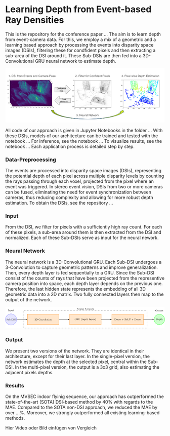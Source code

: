 # Learning Depth from Event-based Ray Densities

This is the repository for the conference paper ... The aim is to learn depth from event-camera data. For this, we employ a mix of a geometric and a learning based approach by processing the events into disparity space images (DSIs), filtering these for condfident pixels and then extracting a sub-area of the DSI around it. These Sub-DSIs are then fed into a 3D-Convolutional GRU neural network to estimate depth.

![Alt Text](assets/Framework_cropped.png)

All code of our approach is given in Jupyter Notebooks in the folder ... With these DSIs, models of our architecture can be trained and tested with the notebook ... For inference, see the notebook ... To visualize results, see the notebook ... Each application process is detailed step by step.

### Data-Preprocessing

The events are processed into disparity space images (DSIs), representing the potential depth of each pixel across multiple disparity levels by counting the rays passing through each voxel, projected from the pixel where an event was triggered. In stereo event vision, DSIs from two or more cameras can be fused, eliminating the need for event synchronization between cameras, thus reducing complexity and allowing for more robust depth estimation. To obtain the DSIs, see the repository ...

### Input

From the DSI, we filter for pixels with a sufficiently high ray count. For each of these pixels, a sub-area around them is then extracted from the DSI and normalized. Each of these Sub-DSIs serve as input for the neural nework.

### Neural Network

The neural network is a 3D-Convolutional GRU. Each Sub-DSI undergoes a 3-Convolution to capture geometric patterns and improve generalization. Then, every depth layer is fed sequentially to a GRU. Since the Sub-DSI consist of the counts of rays that have been projected from the representive camera position into space, each depth layer depends on the previous one. Therefore, the last hidden state represents the embedding of all 3D geometric data into a 2D matrix. Two fully connected layers then map to the output of the network.

![Alt Text](assets/neural_net.png)

### Output

We present two versions of the network. They are identical in their architecture, except for their last layer. In the single-pixel version, the network estimates the depth at the selected pixel, central within the Sub-DSI. In the multi-pixel version, the output is a 3x3 grid, also estimating the adjacent pixels depths.

### Results

On the MVSEC indoor flyinig sequence, our approach has outperformed the state-of-the-art (SOTA) DSI-based method by 40% with regards to the MAE. Compared to the SOTA non-DSI approach, we reduced the MAE by over ...%. Moreover, we strongly outperformed all existing learning-based methods.

Hier Video oder Bild einfügen von Vergleich
